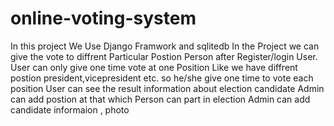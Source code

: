 # online-voting-system
In this project We Use Django Framwork and sqlitedb 
In the Project we can give the vote to diffrent Particular Postion Person after Register/login User.
User can only give one time vote at one Position
Like we have diffrent postion president,vicepresident etc. so he/she give one time to vote each position
User can see the result information about election candidate
Admin can add postion at that which Person can part in election 
Admin can add candidate informaion , photo
